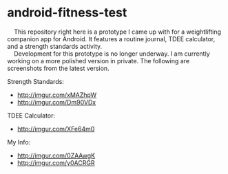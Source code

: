 android-fitness-test
==============

&nbsp;&nbsp;&nbsp;&nbsp;This repository right here is a prototype I came up with for a weightlifting companion app for Android. It features a routine journal, TDEE calculator, and a strength standards activity.<br/>
&nbsp;&nbsp;&nbsp;&nbsp;Development for this prototype is no longer underway. I am currently working on a more polished version in private. The following are screenshots from the latest version.

Strength Standards:
- http://imgur.com/xMAZhpW
- http://imgur.com/Dm90VDx

TDEE Calculator:
- http://imgur.com/XFe64m0

My Info:
- http://imgur.com/0ZAAwgK
- http://imgur.com/y0ACRGR
